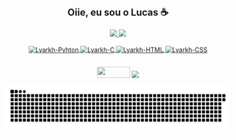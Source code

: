  
 <h2 align = "center"/>  Oiie, eu sou o Lucas ☕️</h2>
 
 
 

<!--
**Lyarkh/Lyarkh** is a ✨ _special_ ✨ repository because its `README.md` (this file) appears on your GitHub profile.

Here are some ideas to get you started:

- 🔭 I’m currently working on ...
- 🌱 I’m currently learning ...
- 👯 I’m looking to collaborate on ...
- 🤔 I’m looking for help with ...
- 💬 Ask me about ...
- 📫 How to reach me: ...
- 😄 Pronouns: ...
- ⚡ Fun fact: ...
-->

<div align="center">
  <a href="https://github.com/Lyarkh">
  <img height="150em" src="https://github-readme-stats.vercel.app/api?username=Lyarkh&show_icons=true&theme=gotham&include_all_commits=true&count_private=true"/>
  <img height="150em" src="https://github-readme-stats.vercel.app/api/top-langs/?username=Lyarkh&layout=compact&langs_count=7&theme=gotham"/>
</div>
<div align="center" style="display: inline_block"><br>
  <img align="center" alt="Lyarkh-Pyhton" height="37" width="37" src="https://cdn.jsdelivr.net/gh/devicons/devicon/icons/python/python-original.svg">
  <img align="center" alt="Lyarkh-C" height="37" width="37" src="https://cdn.jsdelivr.net/gh/devicons/devicon/icons/c/c-plain.svg">
  <img align="center" alt="Lyarkh-HTML" height="37" width="37" src="https://cdn.jsdelivr.net/gh/devicons/devicon/icons/html5/html5-plain.svg">
  <img align="center" alt="Lyarkh-CSS" height="37" width="37" src="https://cdn.jsdelivr.net/gh/devicons/devicon/icons/css3/css3-plain.svg">   
  
  ##
  
 <div align ="center"> 
  <a href = "mailto:lcemanuel.emanuel@gmail.com"><img src="https://img.shields.io/badge/-Gmail-%23333?style=for-the-badge&logo=gmail&logoColor=white" target="_blank" height="25" width="74"></a>
  <a href="https://www.linkedin.com/in/lucasemanuelsilva/" target="_blank"><img src="https://img.shields.io/badge/-LinkedIn-%230077B5?style=for-the-badge&logo=linkedin&logoColor=white" target="_blank" height="25"></a> 
 
    
  ![Snake animation](https://github.com/Lyarkh/Lyarkh/blob/output/github-contribution-grid-snake.svg)
